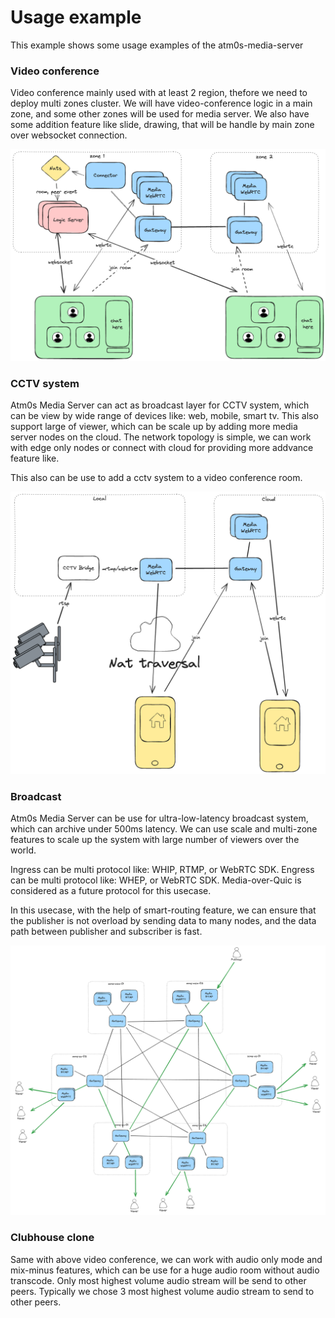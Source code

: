 # Usage example

This example shows some usage examples of the atm0s-media-server

### Video conference

Video conference mainly used with at least 2 region, thefore we need to deploy multi zones cluster. We will have video-conference logic in a main zone, and some other zones will be used for media server. We also have some addition feature like slide, drawing, that will be handle by main zone over websocket connection.

![Video conference](../imgs/usecases/video-conference.excalidraw.png)

### CCTV system

Atm0s Media Server can act as broadcast layer for CCTV system, which can be view by wide range of devices like: web, mobile, smart tv. This also support large of viewer, which can be scale up by adding more media server nodes on the cloud. The network topology is simple, we can work with edge only nodes or connect with cloud for providing more addvance feature like.

This also can be use to add a cctv system to a video conference room.

![Video conference](../imgs/usecases/cctv-extended.excalidraw.png)

### Broadcast

Atm0s Media Server can be use for ultra-low-latency broadcast system, which can archive under 500ms latency.
We can use scale and multi-zone features to scale up the system with large number of viewers over the world.

Ingress can be multi protocol like: WHIP, RTMP, or WebRTC SDK.
Engress can be multi protocol like: WHEP, or WebRTC SDK.
Media-over-Quic is considered as a future protocol for this usecase.

In this usecase, with the help of smart-routing feature, we can ensure that the publisher is not overload by sending data to many nodes, and the data path between publisher and subscriber is fast.

![Broadcast](../imgs/usecases/broadcast.excalidraw.png)

### Clubhouse clone

Same with above video conference, we can work with audio only mode and mix-minus features, which can be use for a huge audio room without audio transcode. Only most highest volume audio stream will be send to other peers. Typically we chose 3 most highest volume audio stream to send to other peers.